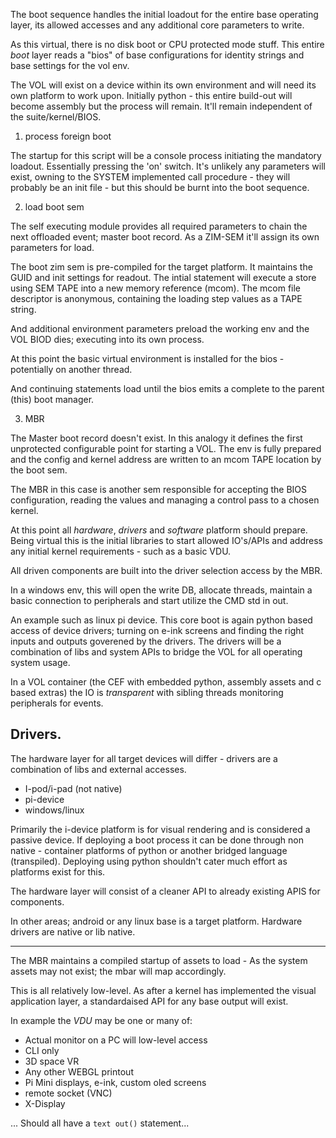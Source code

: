 The boot sequence handles the initial loadout for the entire base operating layer, its allowed accesses and any additional core parameters to write.

As this virtual, there is no disk boot or CPU protected mode stuff. This entire _boot_ layer reads a "bios" of base configurations for identity strings and base settings for the vol env.

The VOL will exist on a device within its own environment and will need its own platform to work upon.
Initially python - this entire build-out will become assembly but the process will remain. It'll remain independent of the suite/kernel/BIOS.

1. process foreign boot

 The startup for this script will be a console process initiating the mandatory loadout. Essentially pressing the 'on' switch. It's unlikely any parameters will exist, owning to the SYSTEM implemented call procedure - they will probably be an init file - but this should be burnt into the boot sequence.

2. load boot sem

 The self executing module provides all required parameters to chain the next offloaded event; master boot record. As a ZIM-SEM it'll assign its own parameters for load.

 The boot zim sem is pre-compiled for the target platform. It maintains the GUID and init settings for readout. The intial statement will execute a store using SEM TAPE into a new memory reference (mcom). The mcom file descriptor is anonymous, containing the loading step values as a TAPE string.

 And additional environment parameters preload the working env and the VOL BIOD dies; executing into its own process.

 At this point the basic virtual environment is installed for the bios - potentially on another thread.

 And continuing statements load until the bios emits a complete to the parent (this) boot manager.

3. MBR

 The Master boot record doesn't exist. In this analogy it defines the first unprotected configurable point for starting a VOL. The env is fully prepared and the config and kernel address are written to an mcom TAPE location by the boot sem.

 The MBR in this case is another sem responsible for accepting the BIOS configuration, reading the values and managing a control pass to a chosen kernel.

 At this point all _hardware_, _drivers_ and _software_ platform should prepare. Being virtual this is the initial libraries to start allowed IO's/APIs and address any initial kernel requirements - such as a basic VDU.

 All driven components are built into the driver selection access by the MBR.

 In a windows env, this will open the write DB, allocate threads, maintain a basic connection to peripherals and start utilize the CMD std in out.

 An example such as linux pi device. This core boot is again python based access of device drivers; turning on e-ink screens and finding the right inputs and outputs goverened by the drivers.
 The drivers will be a combination of libs and system APIs to bridge the VOL for all operating system usage.

 In a VOL container (the CEF with embedded python, assembly assets and c based extras) the IO is _transparent_ with sibling threads monitoring peripherals for events.

## Drivers.

The hardware layer for all target devices will differ - drivers are a combination of libs and external accesses.

+ I-pod/i-pad (not native)
+ pi-device
+ windows/linux

Primarily the i-device platform is for visual rendering and is considered a passive device. If deploying a boot process it can be done through non native - container  platforms of python or another bridged language (transpiled). Deploying using python shouldn't cater much effort as platforms exist for this.

The hardware layer will consist of a cleaner API to already existing APIS for components.

In other areas; android or any linux base is a target platform. Hardware drivers are native or lib native.

---

The MBR maintains a compiled startup of assets to load - As the system assets may not exist; the mbar will map accordingly.

This is all relatively low-level. As after a kernel has implemented the visual application layer, a standardaised API for any base output will exist.

In example the _VDU_ may be one or many of:

+ Actual monitor on a PC will low-level access
+ CLI only
+ 3D space VR
+ Any other WEBGL printout
+ Pi Mini displays, e-ink, custom oled screens
+ remote socket (VNC)
+ X-Display

... Should all have a `text out()` statement...
